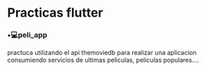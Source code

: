 # Practicas flutter
<h3>•💻peli_app </h3>
practuca utilizando el api themoviedb para realizar una aplicacion consumiendo servicios de ultimas peliculas, peliculas populares....
